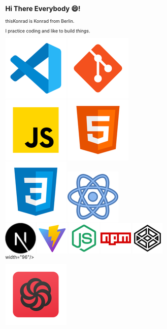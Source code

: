 ## Hi There Everybody 😄!

thisKonrad is Konrad from Berlin.

I practice coding and like to build *things*.


![icon-vs-code](./icons8-vs-code.svg)  ![icon-git](./icons8-git.svg)  ![jS-icon](./icons8-002javascript.svg)  	![jS-icon](./icons8-002html.svg) 	![jS-icon](./icons8-002css.svg) ![react-icon](./icons8-react.svg)  
<img src="./next-js.svg" width="96"/> <img src="./icons8-schnell.svg" width="96"/> <img src="./icons8-node-js.svg" width="96"/> <img src="./icons8-npm.svg" width="96"/> <img src="./icons8-codepen.svg" width="96"/> width="96"/> 

[<img src="icons8-codewars.svg">](https://www.codewars.com/users/thisKonrad)
